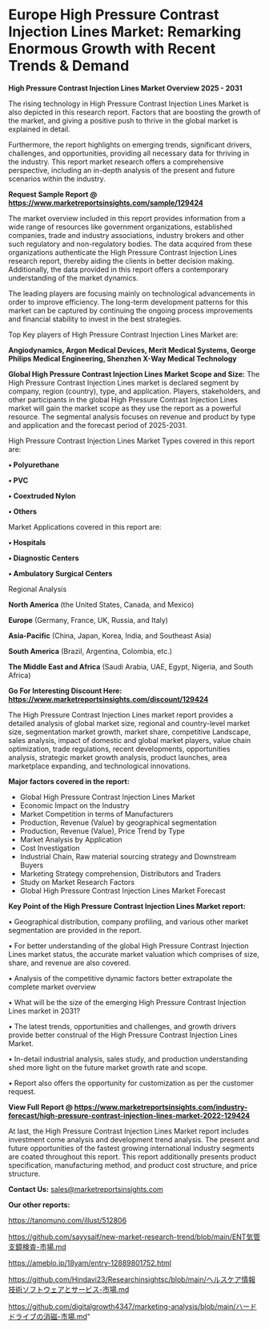 # Europe High Pressure Contrast Injection Lines Market: Remarking Enormous Growth with Recent Trends & Demand

<Strong> High Pressure Contrast Injection Lines Market Overview 2025 - 2031</strong>

The rising technology in High Pressure Contrast Injection Lines Market is also depicted in this research report. Factors that are boosting the growth of the market, and giving a positive push to thrive in the global market is explained in detail.

Furthermore, the report highlights on emerging trends, significant drivers, challenges, and opportunities, providing all necessary data for thriving in the industry. This report market research offers a comprehensive perspective, including an in-depth analysis of the present and future scenarios within the industry.

<strong>Request Sample Report @ <a href=https://www.marketreportsinsights.com/sample/129424>https://www.marketreportsinsights.com/sample/129424</a></strong>

The market overview included in this report provides information from a wide range of resources like government organizations, established companies, trade and industry associations, industry brokers and other such regulatory and non-regulatory bodies. The data acquired from these organizations authenticate the High Pressure Contrast Injection Lines research report, thereby aiding the clients in better decision making. Additionally, the data provided in this report offers a contemporary understanding of the market dynamics.

The leading players are focusing mainly on technological advancements in order to improve efficiency. The long-term development patterns for this market can be captured by continuing the ongoing process improvements and financial stability to invest in the best strategies.

Top Key players of High Pressure Contrast Injection Lines Market are:

<strong>Angiodynamics, Argon Medical Devices, Merit Medical Systems, George Philips Medical Engineering, Shenzhen X-Way Medical Technology</strong>

<strong><b>Global High Pressure Contrast Injection Lines Market Scope and Size:</b></strong>
The High Pressure Contrast Injection Lines market is declared segment by company, region (country), type, and application. Players, stakeholders, and other participants in the global High Pressure Contrast Injection Lines market will gain the market scope as they use the report as a powerful resource. The segmental analysis focuses on revenue and product by type and application and the forecast period of 2025-2031.

High Pressure Contrast Injection Lines Market Types covered in this report are:

<strong>• Polyurethane

• PVC

• Coextruded Nylon

• Others</strong>

Market Applications covered in this report are:

<strong>• Hospitals

• Diagnostic Centers

• Ambulatory Surgical Centers</strong> 

Regional Analysis

<strong>North America</strong> (the United States, Canada, and Mexico)

<strong>Europe</strong> (Germany, France, UK, Russia, and Italy)

<strong>Asia-Pacific</strong> (China, Japan, Korea, India, and Southeast Asia)

<strong>South America</strong> (Brazil, Argentina, Colombia, etc.)

<strong>The Middle East and Africa</strong> (Saudi Arabia, UAE, Egypt, Nigeria, and South Africa)

<strong>Go For Interesting Discount Here: <a href=https://www.marketreportsinsights.com/discount/129424>https://www.marketreportsinsights.com/discount/129424</a></strong>

The High Pressure Contrast Injection Lines market report provides a detailed analysis of global market size, regional and country-level market size, segmentation market growth, market share, competitive Landscape, sales analysis, impact of domestic and global market players, value chain optimization, trade regulations, recent developments, opportunities analysis, strategic market growth analysis, product launches, area marketplace expanding, and technological innovations.

<strong><b>Major factors covered in the report:</b></strong>
<ul>
  <li>Global High Pressure Contrast Injection Lines Market </li>
  <li>Economic Impact on the Industry</li>
  <li>Market Competition in terms of Manufacturers</li>
  <li>Production, Revenue (Value) by geographical segmentation</li>
  <li>Production, Revenue (Value), Price Trend by Type</li>
  <li>Market Analysis by Application</li>
  <li>Cost Investigation</li>
  <li>Industrial Chain, Raw material sourcing strategy and Downstream Buyers</li>
  <li>Marketing Strategy comprehension, Distributors and Traders</li>
  <li>Study on Market Research Factors</li>
  <li>Global High Pressure Contrast Injection Lines Market Forecast</li>
</ul>

<strong><b>Key Point of the High Pressure Contrast Injection Lines Market report:</b></strong>

• Geographical distribution, company profiling, and various other market segmentation are provided in the report.

• For better understanding of the global High Pressure Contrast Injection Lines market status, the accurate market valuation which comprises of size, share, and revenue are also covered.

• Analysis of the competitive dynamic factors better extrapolate the complete market overview

• What will be the size of the emerging High Pressure Contrast Injection Lines market in 2031?

• The latest trends, opportunities and challenges, and growth drivers provide better construal of the High Pressure Contrast Injection Lines Market.

• In-detail industrial analysis, sales study, and production understanding shed more light on the future market growth rate and scope.

• Report also offers the opportunity for customization as per the customer request.

<strong><b>View Full Report @ <a href=https://www.marketreportsinsights.com/industry-forecast/high-pressure-contrast-injection-lines-market-2022-129424>https://www.marketreportsinsights.com/industry-forecast/high-pressure-contrast-injection-lines-market-2022-129424</a></b></strong>


At last, the High Pressure Contrast Injection Lines Market report includes investment come analysis and development trend analysis. The present and future opportunities of the fastest growing international industry segments are coated throughout this report. This report additionally presents product specification, manufacturing method, and product cost structure, and price structure.

<strong>Contact Us:</strong>
sales@marketreportsinsights.com

<strong>Our other reports:</strong>

<a href=https://tanomuno.com/illust/512806>https://tanomuno.com/illust/512806</a>

<a href=https://github.com/sayysaif/new-market-research-trend/blob/main/ENT気管支鏡検査-市場.md>https://github.com/sayysaif/new-market-research-trend/blob/main/ENT気管支鏡検査-市場.md</a>

<a href=https://ameblo.jp/18yam/entry-12889801752.html>https://ameblo.jp/18yam/entry-12889801752.html</a>

<a href=https://github.com/Hindavi23/Researchinsightsc/blob/main/ヘルスケア情報技術ソフトウェアとサービス-市場.md>https://github.com/Hindavi23/Researchinsightsc/blob/main/ヘルスケア情報技術ソフトウェアとサービス-市場.md</a>

<a href=https://github.com/digitalgrowth4347/marketing-analysis/blob/main/ハードドライブの消磁-市場.md>https://github.com/digitalgrowth4347/marketing-analysis/blob/main/ハードドライブの消磁-市場.md</a>"
